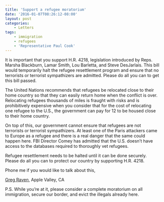 ```yaml
---
title: 'Support a refugee moratorium'
date: '2016-01-07T08:26:12-08:00'
layout: post
categories:
    - Letters
tags:
    - immigration
    - refugees
    - 'Representative Paul Cook'
---
```


It is important that you support H.R. 4218, legislation introduced by Reps. Marsha Blackburn, Lamar Smith, Lou Barletta, and Steve DesJarlais. This bill would temporarily halt the refugee resettlement program and ensure that no terrorists or terrorist sympathizers are admitted. Please do all you can to get this bill passed.

The United Nations recommends that refugees be relocated close to their home country so that they can easily return home when the conflict is over. Relocating refugees thousands of miles is fraught with risks and is prohibitively expensive when you consider that for the cost of relocating one refugee to the U.S., the government can pay for 12 to be housed close to their home country.

On top of this, our government cannot ensure that refugees are not terrorists or terrorist sympathizers. At least one of the Paris attackers came to Europe as a refugee and there is a real danger that the same could happen here. FBI Director Comey has admitted that the U.S. doesn’t have access to the databases required to thoroughly vet refugees.

Refugee resettlement needs to be halted until it can be done securely. Please do all you can to protect our country by supporting H.R. 4218.

Phone me if you would like to talk about this,

[Greg Raven](https://www.gregraven.org), Apple Valley, CA

P.S. While you’re at it, please consider a complete moratorium on all immigration, secure our border, and evict the illegals already here.